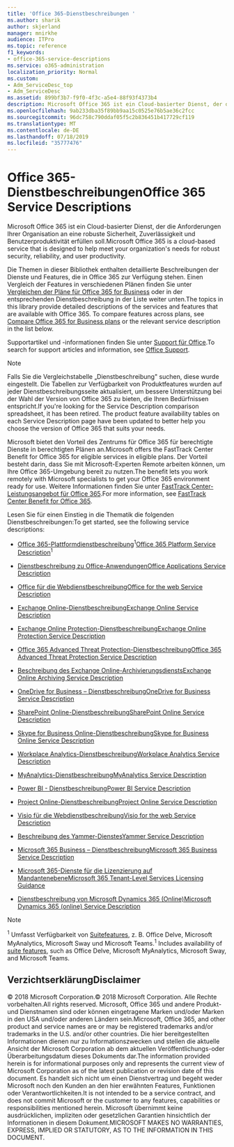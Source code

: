 ```yaml
---
title: 'Office 365-Dienstbeschreibungen '
ms.author: sharik
author: skjerland
manager: mnirkhe
audience: ITPro
ms.topic: reference
f1_keywords:
- office-365-service-descriptions
ms.service: o365-administration
localization_priority: Normal
ms.custom:
- Adm_ServiceDesc_top
- Adm_ServiceDesc
ms.assetid: 899bf3b7-f9f0-4f3c-a5e4-88f93f4373b4
description: Microsoft Office 365 ist ein Cloud-basierter Dienst, der die Anforderungen Ihrer Organisation an eine robuste Sicherheit, Zuverlässigkeit und Benutzerproduktivität erfüllen soll.
ms.openlocfilehash: 9ab233dba35f89bb9aa15c0525e76b5ae36c2fcc
ms.sourcegitcommit: 96dc758c790ddaf05f5c2b836451b417729cf119
ms.translationtype: MT
ms.contentlocale: de-DE
ms.lasthandoff: 07/18/2019
ms.locfileid: "35777476"
---
```

# <a name="office-365-service-descriptions"></a><span data-ttu-id="76ef5-103">Office 365-Dienstbeschreibungen</span><span class="sxs-lookup"><span data-stu-id="76ef5-103">Office 365 Service Descriptions</span></span> 

<span data-ttu-id="76ef5-104">Microsoft Office 365 ist ein Cloud-basierter Dienst, der die Anforderungen Ihrer Organisation an eine robuste Sicherheit, Zuverlässigkeit und Benutzerproduktivität erfüllen soll.</span><span class="sxs-lookup"><span data-stu-id="76ef5-104">Microsoft Office 365 is a cloud-based service that is designed to help meet your organization's needs for robust security, reliability, and user productivity.</span></span> 
  
<span data-ttu-id="76ef5-p101">Die Themen in dieser Bibliothek enthalten detaillierte Beschreibungen der Dienste und Features, die in Office 365 zur Verfügung stehen. Einen Vergleich der Features in verschiedenen Plänen finden Sie unter [Vergleichen der Pläne für Office 365 for Business](http://go.microsoft.com/fwlink/?LinkID=799177&amp;clcid=0x409) oder in der entsprechenden Dienstbeschreibung in der Liste weiter unten.</span><span class="sxs-lookup"><span data-stu-id="76ef5-p101">The topics in this library provide detailed descriptions of the services and features that are available with Office 365. To compare features across plans, see [Compare Office 365 for Business plans](http://go.microsoft.com/fwlink/?LinkID=799177&amp;clcid=0x409) or the relevant service description in the list below.</span></span> 
  
<span data-ttu-id="76ef5-107">Supportartikel und -informationen finden Sie unter [Support für Office](https://support.office.com/).</span><span class="sxs-lookup"><span data-stu-id="76ef5-107">To search for support articles and information, see [Office Support](https://support.office.com/).</span></span>
  
> [!NOTE]
> <span data-ttu-id="76ef5-p102">Falls Sie die Vergleichstabelle „Dienstbeschreibung" suchen, diese wurde eingestellt. Die Tabellen zur Verfügbarkeit von Produktfeatures wurden auf jeder Dienstbeschreibungsseite aktualisiert, um bessere Unterstützung bei der Wahl der Version von Office 365 zu bieten, die Ihren Bedürfnissen entspricht.</span><span class="sxs-lookup"><span data-stu-id="76ef5-p102">If you're looking for the Service Description comparison spreadsheet, it has been retired. The product feature availability tables on each Service Description page have been updated to better help you choose the version of Office 365 that suits your needs.</span></span> 
  
<span data-ttu-id="76ef5-110">Microsoft bietet den Vorteil des Zentrums für Office 365 für berechtigte Dienste in berechtigten Plänen an.</span><span class="sxs-lookup"><span data-stu-id="76ef5-110">Microsoft offers the FastTrack Center Benefit for Office 365 for eligible services in eligible plans.</span></span> <span data-ttu-id="76ef5-111">Der Vorteil besteht darin, dass Sie mit Microsoft-Experten Remote arbeiten können, um Ihre Office 365-Umgebung bereit zu nutzen.</span><span class="sxs-lookup"><span data-stu-id="76ef5-111">The benefit lets you work remotely with Microsoft specialists to get your Office 365 environment ready for use.</span></span> <span data-ttu-id="76ef5-112">Weitere Informationen finden Sie unter [FastTrack Center-Leistungsangebot für Office 365](https://docs.microsoft.com/fasttrack/O365-fasttrack-benefit-for-office-365).</span><span class="sxs-lookup"><span data-stu-id="76ef5-112">For more information, see [FastTrack Center Benefit for Office 365](https://docs.microsoft.com/fasttrack/O365-fasttrack-benefit-for-office-365).</span></span>
  
<span data-ttu-id="76ef5-113">Lesen Sie für einen Einstieg in die Thematik die folgenden Dienstbeschreibungen:</span><span class="sxs-lookup"><span data-stu-id="76ef5-113">To get started, see the following service descriptions:</span></span>
  
- <span data-ttu-id="76ef5-114">[Office 365-Plattformdienstbeschreibung](office-365-platform-service-description/office-365-platform-service-description.md)<sup>1</sup></span><span class="sxs-lookup"><span data-stu-id="76ef5-114">[Office 365 Platform Service Description](office-365-platform-service-description/office-365-platform-service-description.md)<sup>1</sup></span></span>
    
- [<span data-ttu-id="76ef5-115">Dienstbeschreibung zu Office-Anwendungen</span><span class="sxs-lookup"><span data-stu-id="76ef5-115">Office Applications Service Description</span></span>](office-applications-service-description/office-applications-service-description.md)
    
- [<span data-ttu-id="76ef5-116">Office für die Webdienstbeschreibung</span><span class="sxs-lookup"><span data-stu-id="76ef5-116">Office for the web Service Description</span></span>](office-online-service-description/office-online-service-description.md)
    
- [<span data-ttu-id="76ef5-117">Exchange Online-Dienstbeschreibung</span><span class="sxs-lookup"><span data-stu-id="76ef5-117">Exchange Online Service Description</span></span>](exchange-online-service-description/exchange-online-service-description.md)
    
- [<span data-ttu-id="76ef5-118">Exchange Online Protection-Dienstbeschreibung</span><span class="sxs-lookup"><span data-stu-id="76ef5-118">Exchange Online Protection Service Description</span></span>](exchange-online-protection-service-description/exchange-online-protection-service-description.md)
    
- [<span data-ttu-id="76ef5-119">Office 365 Advanced Threat Protection-Dienstbeschreibung</span><span class="sxs-lookup"><span data-stu-id="76ef5-119">Office 365 Advanced Threat Protection Service Description</span></span>](office-365-advanced-threat-protection-service-description.md)
    
- [<span data-ttu-id="76ef5-120">Beschreibung des Exchange Online-Archivierungsdiensts</span><span class="sxs-lookup"><span data-stu-id="76ef5-120">Exchange Online Archiving Service Description</span></span>](exchange-online-archiving-service-description/exchange-online-archiving-service-description.md)
    
- [<span data-ttu-id="76ef5-121">OneDrive for Business – Dienstbeschreibung</span><span class="sxs-lookup"><span data-stu-id="76ef5-121">OneDrive for Business Service Description</span></span>](onedrive-for-business-service-description.md)
    
- [<span data-ttu-id="76ef5-122">SharePoint Online-Dienstbeschreibung</span><span class="sxs-lookup"><span data-stu-id="76ef5-122">SharePoint Online Service Description</span></span>](sharepoint-online-service-description/sharepoint-online-service-description.md)
    
- [<span data-ttu-id="76ef5-123">Skype for Business Online-Dienstbeschreibung</span><span class="sxs-lookup"><span data-stu-id="76ef5-123">Skype for Business Online Service Description</span></span>](skype-for-business-online-service-description/skype-for-business-online-service-description.md)
    
- [<span data-ttu-id="76ef5-124">Workplace Analytics-Dienstbeschreibung</span><span class="sxs-lookup"><span data-stu-id="76ef5-124">Workplace Analytics Service Description</span></span>](workplace-analytics-service-description.md)

- [<span data-ttu-id="76ef5-125">MyAnalytics-Dienstbeschreibung</span><span class="sxs-lookup"><span data-stu-id="76ef5-125">MyAnalytics Service Description</span></span>](mya-service-description.md)
    
- [<span data-ttu-id="76ef5-126">Power BI - Dienstbeschreibung</span><span class="sxs-lookup"><span data-stu-id="76ef5-126">Power BI Service Description</span></span>](power-bi-service-description.md)
    
- [<span data-ttu-id="76ef5-127">Project Online-Dienstbeschreibung</span><span class="sxs-lookup"><span data-stu-id="76ef5-127">Project Online Service Description</span></span>](project-online-service-description/project-online-service-description.md)
    
- [<span data-ttu-id="76ef5-128">Visio für die Webdienstbeschreibung</span><span class="sxs-lookup"><span data-stu-id="76ef5-128">Visio for the web Service Description</span></span>](visio-online-service-description/visio-online-service-description.md)
    
- [<span data-ttu-id="76ef5-129">Beschreibung des Yammer-Dienstes</span><span class="sxs-lookup"><span data-stu-id="76ef5-129">Yammer Service Description</span></span>](yammer-service-description/yammer-service-description.md)

- [<span data-ttu-id="76ef5-130">Microsoft 365 Business – Dienstbeschreibung</span><span class="sxs-lookup"><span data-stu-id="76ef5-130">Microsoft 365 Business Service Description</span></span>](microsoft-365-service-descriptions/microsoft-365-business-service-description.md)

- [<span data-ttu-id="76ef5-131">Microsoft 365-Dienste für die Lizenzierung auf Mandantenebene</span><span class="sxs-lookup"><span data-stu-id="76ef5-131">Microsoft 365 Tenant-Level Services Licensing Guidance</span></span>](microsoft-365-service-descriptions/microsoft-365-tenantlevel-services-licensing-guidance.md)
    
- [<span data-ttu-id="76ef5-132">Dienstbeschreibung von Microsoft Dynamics 365 (Online)</span><span class="sxs-lookup"><span data-stu-id="76ef5-132">Microsoft Dynamics 365 (online) Service Description</span></span>](microsoft-dynamics-365-online-service-description.md)
    
> [!NOTE]
> <span data-ttu-id="76ef5-133"><sup>1</sup> Umfasst Verfügbarkeit von [Suitefeatures](https://technet.microsoft.com/EN-US/library/office-365-suite-features.aspx), z. B. Office Delve, Microsoft MyAnalytics, Microsoft Sway und Microsoft Teams.</span><span class="sxs-lookup"><span data-stu-id="76ef5-133"><sup>1</sup> Includes availability of [suite features](https://technet.microsoft.com/EN-US/library/office-365-suite-features.aspx), such as Office Delve, Microsoft MyAnalytics, Microsoft Sway, and Microsoft Teams.</span></span> 
  
## <a name="disclaimer"></a><span data-ttu-id="76ef5-134">Verzichtserklärung</span><span class="sxs-lookup"><span data-stu-id="76ef5-134">Disclaimer</span></span>

<span data-ttu-id="76ef5-135">© 2018 Microsoft Corporation.</span><span class="sxs-lookup"><span data-stu-id="76ef5-135">© 2018 Microsoft Corporation.</span></span> <span data-ttu-id="76ef5-136">Alle Rechte vorbehalten.</span><span class="sxs-lookup"><span data-stu-id="76ef5-136">All rights reserved.</span></span> <span data-ttu-id="76ef5-137">Microsoft, Office 365 und andere Produkt-und Dienstnamen sind oder können eingetragene Marken und/oder Marken in den USA und/oder anderen Ländern sein.</span><span class="sxs-lookup"><span data-stu-id="76ef5-137">Microsoft, Office 365, and other product and service names are or may be registered trademarks and/or trademarks in the U.S. and/or other countries.</span></span> <span data-ttu-id="76ef5-138">Die hier bereitgestellten Informationen dienen nur zu Informationszwecken und stellen die aktuelle Ansicht der Microsoft Corporation ab dem aktuellen Veröffentlichungs-oder Überarbeitungsdatum dieses Dokuments dar.</span><span class="sxs-lookup"><span data-stu-id="76ef5-138">The information provided herein is for informational purposes only and represents the current view of Microsoft Corporation as of the latest publication or revision date of this document.</span></span> <span data-ttu-id="76ef5-139">Es handelt sich nicht um einen Dienstvertrag und begeht weder Microsoft noch den Kunden an den hier erwähnten Features, Funktionen oder Verantwortlichkeiten.</span><span class="sxs-lookup"><span data-stu-id="76ef5-139">It is not intended to be a service contract, and does not commit Microsoft or the customer to any features, capabilities or responsibilities mentioned herein.</span></span> <span data-ttu-id="76ef5-140">Microsoft übernimmt keine ausdrücklichen, impliziten oder gesetzlichen Garantien hinsichtlich der Informationen in diesem Dokument.</span><span class="sxs-lookup"><span data-stu-id="76ef5-140">MICROSOFT MAKES NO WARRANTIES, EXPRESS, IMPLIED OR STATUTORY, AS TO THE INFORMATION IN THIS DOCUMENT.</span></span> 
  
